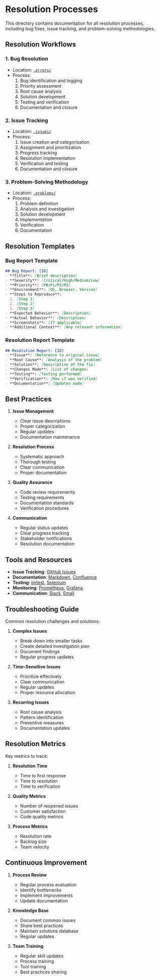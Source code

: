 # Resolution Processes

This directory contains documentation for all resolution processes, including bug fixes, issue tracking, and problem-solving methodologies.

## Resolution Workflows

### 1. Bug Resolution
- Location: [`.errors/`](.errors/)
- Process:
  1. Bug identification and logging
  2. Priority assessment
  3. Root cause analysis
  4. Solution development
  5. Testing and verification
  6. Documentation and closure

### 2. Issue Tracking
- Location: [`.issues/`](.issues/)
- Process:
  1. Issue creation and categorization
  2. Assignment and prioritization
  3. Progress tracking
  4. Resolution implementation
  5. Verification and testing
  6. Documentation and closure

### 3. Problem-Solving Methodology
- Location: [`.problems/`](.problems/)
- Process:
  1. Problem definition
  2. Analysis and investigation
  3. Solution development
  4. Implementation
  5. Verification
  6. Documentation

## Resolution Templates

### Bug Report Template
```markdown
## Bug Report: [ID]
- **Title**: [Brief description]
- **Severity**: [Critical/High/Medium/Low]
- **Priority**: [P0/P1/P2/P3]
- **Environment**: [OS, Browser, Version]
- **Steps to Reproduce**:
  1. [Step 1]
  2. [Step 2]
  3. [Step 3]
- **Expected Behavior**: [Description]
- **Actual Behavior**: [Description]
- **Screenshots**: [If applicable]
- **Additional Context**: [Any relevant information]
```

### Resolution Report Template
```markdown
## Resolution Report: [ID]
- **Issue**: [Reference to original issue]
- **Root Cause**: [Analysis of the problem]
- **Solution**: [Description of the fix]
- **Changes Made**: [List of changes]
- **Testing**: [Testing performed]
- **Verification**: [How it was verified]
- **Documentation**: [Updates made]
```

## Best Practices

1. **Issue Management**
   - Clear issue descriptions
   - Proper categorization
   - Regular updates
   - Documentation maintenance

2. **Resolution Process**
   - Systematic approach
   - Thorough testing
   - Clear communication
   - Proper documentation

3. **Quality Assurance**
   - Code review requirements
   - Testing requirements
   - Documentation standards
   - Verification procedures

4. **Communication**
   - Regular status updates
   - Clear progress tracking
   - Stakeholder notifications
   - Resolution documentation

## Tools and Resources

- **Issue Tracking**: [GitHub Issues](https://docs.github.com/en/issues)
- **Documentation**: [Markdown](https://www.markdownguide.org/), [Confluence](https://www.atlassian.com/software/confluence)
- **Testing**: [pytest](https://docs.pytest.org/), [Selenium](https://www.selenium.dev/)
- **Monitoring**: [Prometheus](https://prometheus.io/), [Grafana](https://grafana.com/)
- **Communication**: [Slack](https://slack.com/), [Email](mailto:support@example.com)

## Troubleshooting Guide

Common resolution challenges and solutions:

1. **Complex Issues**
   - Break down into smaller tasks
   - Create detailed investigation plan
   - Document findings
   - Regular progress updates

2. **Time-Sensitive Issues**
   - Prioritize effectively
   - Clear communication
   - Regular updates
   - Proper resource allocation

3. **Recurring Issues**
   - Root cause analysis
   - Pattern identification
   - Preventive measures
   - Documentation updates

## Resolution Metrics

Key metrics to track:
1. **Resolution Time**
   - Time to first response
   - Time to resolution
   - Time to verification

2. **Quality Metrics**
   - Number of reopened issues
   - Customer satisfaction
   - Code quality metrics

3. **Process Metrics**
   - Resolution rate
   - Backlog size
   - Team velocity

## Continuous Improvement

1. **Process Review**
   - Regular process evaluation
   - Identify bottlenecks
   - Implement improvements
   - Update documentation

2. **Knowledge Base**
   - Document common issues
   - Share best practices
   - Maintain solutions database
   - Regular updates

3. **Team Training**
   - Regular skill updates
   - Process training
   - Tool training
   - Best practices sharing
